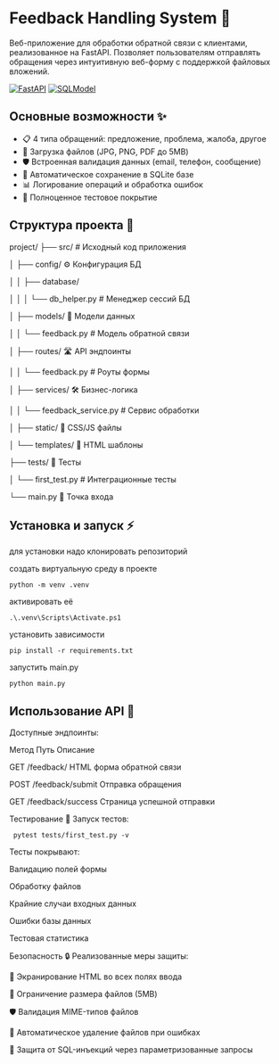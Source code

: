 # Feedback Handling System 🚀

Веб-приложение для обработки обратной связи с клиентами, реализованное на FastAPI. Позволяет пользователям отправлять обращения через интуитивную веб-форму с поддержкой файловых вложений.

[![FastAPI](https://img.shields.io/badge/FastAPI-009688?logo=fastapi&logoColor=white)](https://fastapi.tiangolo.com/)
[![SQLModel](https://img.shields.io/badge/SQLModel-336791?logo=sqlalchemy&logoColor=white)](https://sqlmodel.tiangolo.com/)

## Основные возможности ✨

- 📋 4 типа обращений: предложение, проблема, жалоба, другое
- 📎 Загрузка файлов (JPG, PNG, PDF до 5MB)
- 🛡 Встроенная валидация данных (email, телефон, сообщение)
- 📁 Автоматическое сохранение в SQLite базе
- 📊 Логирование операций и обработка ошибок
- 🧪 Полноценное тестовое покрытие

## Структура проекта 📂
project/
├── src/ # Исходный код приложения

│ ├── config/ ⚙️ Конфигурация БД

│ │ ├── database/

│ │ │ └── db_helper.py # Менеджер сессий БД

│ ├── models/ 🧱 Модели данных

│ │ └── feedback.py # Модель обратной связи

│ ├── routes/ 🛣 API эндпоинты

│ │ └── feedback.py # Роуты формы

│ ├── services/ 🛠 Бизнес-логика

│ │ └── feedback_service.py # Сервис обработки

│ ├── static/ 🎨 CSS/JS файлы

│ └── templates/ 📄 HTML шаблоны

├── tests/ 🧪 Тесты

│ └── first_test.py # Интеграционные тесты

└── main.py 🚀 Точка входа



## Установка и запуск ⚡️
для установки надо клонировать репозиторий

создать виртуальную среду в проекте
```
python -m venv .venv 
```
активировать её
```
.\.venv\Scripts\Activate.ps1
```

установить зависимости
```
pip install -r requirements.txt 
```
запустить main.py
```
python main.py
```

## Использование API 📡
Доступные эндпоинты:

Метод	Путь	Описание

GET	/feedback/	HTML форма обратной связи

POST	/feedback/submit	Отправка обращения

GET	/feedback/success	Страница успешной отправки

Тестирование 🧪
Запуск тестов:
```
 pytest tests/first_test.py -v
```

Тесты покрывают:

Валидацию полей формы

Обработку файлов

Крайние случаи входных данных

Ошибки базы данных

Тестовая статистика

Безопасность 🔒
Реализованные меры защиты:

🔐 Экранирование HTML во всех полях ввода

📏 Ограничение размера файлов (5MB)

🛡 Валидация MIME-типов файлов

📛 Автоматическое удаление файлов при ошибках

📍 Защита от SQL-инъекций через параметризованные запросы
